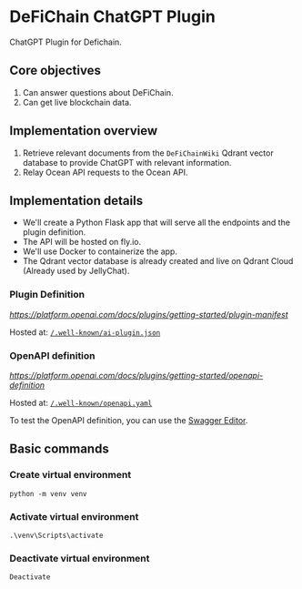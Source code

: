 # DeFiChain ChatGPT Plugin

ChatGPT Plugin for Defichain.

## Core objectives

1. Can answer questions about DeFiChain.
2. Can get live blockchain data.

## Implementation overview

1. Retrieve relevant documents from the `DeFiChainWiki` Qdrant vector database to provide ChatGPT with relevant information.
2. Relay Ocean API requests to the Ocean API.

## Implementation details

- We'll create a Python Flask app that will serve all the endpoints and the plugin definition.
- The API will be hosted on fly.io.
- We'll use Docker to containerize the app.
- The Qdrant vector database is already created and live on Qdrant Cloud (Already used by JellyChat).

### Plugin Definition

_https://platform.openai.com/docs/plugins/getting-started/plugin-manifest_

Hosted at: [`/.well-known/ai-plugin.json`](./src/.well-known/ai-plugin.json)

### OpenAPI definition

_https://platform.openai.com/docs/plugins/getting-started/openapi-definition_

Hosted at: [`/.well-known/openapi.yaml`](./src/.well-known/openapi.yaml)

To test the OpenAPI definition, you can use the [Swagger Editor](https://editor-next.swagger.io/).

## Basic commands

### Create virtual environment

```
python -m venv venv
```

### Activate virtual environment

```
.\venv\Scripts\activate
```

### Deactivate virtual environment

```
Deactivate
```
